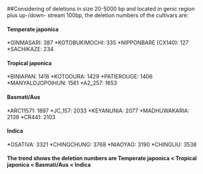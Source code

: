 ##Considering of deletions in size 20-5000 bp and located in genic region plus up-/down- stream 100bp, the deletion numbers of the cultivars are:

#### Temperate japonica
*GINMASARI: 387
*KOTOBUKIMOCHI: 335
*NIPPONBARE (CX140): 127
*SACHIKAZE: 234

#### Tropical japonica
*BINIAPAN: 1416
*KOTOOURA: 1429
*PATIEROUGE: 1406
*MANYALOJOPOIHUN: 1561
*A2_257: 1653

#### Basmati/Aus
*ARC11571: 1897
*JC_157: 2033
*KEYANUNIA: 2077
*MADHUWAKARIA: 2139
*CR441: 2103

#### Indica
*OSATIVA: 3321
*CHINGCHUNG: 3768
*NIAOYAO: 3190
*CHINGLIU: 3538

#### The trend shows the deletion numbers are Temperate japonica < Tropical japonica < Basmati/Aus < Indica

